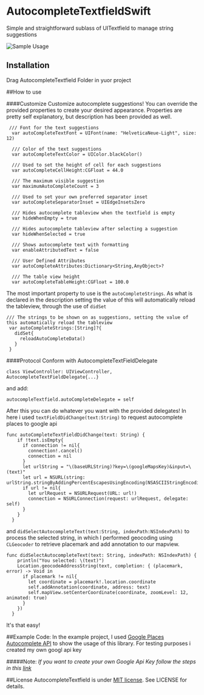 # AutocompleteTextfieldSwift
Simple and straightforward sublass of UITextfield to manage string suggestions

![Sample Usage](http://i.imgur.com/3cyKcsA.png?1)

## Installation
Drag AutocompleteTextfield Folder in yuor project

##How to use

####Customize
Customize autocomplete suggestions! You can override the provided properties to create your desired appearance.
Properties are pretty self explanatory, but description has been provided as well.
```
 /// Font for the text suggestions
  var autoCompleteTextFont = UIFont(name: "HelveticaNeue-Light", size: 12)
  
  /// Color of the text suggestions
  var autoCompleteTextColor = UIColor.blackColor()
  
  /// Used to set the height of cell for each suggestions
  var autoCompleteCellHeight:CGFloat = 44.0
  
  /// The maximum visible suggestion
  var maximumAutoCompleteCount = 3
  
  /// Used to set your own preferred separator inset
  var autoCompleteSeparatorInset = UIEdgeInsetsZero
  
  /// Hides autocomplete tableview when the textfield is empty
  var hideWhenEmpty = true
  
  /// Hides autocomplete tableview after selecting a suggestion
  var hideWhenSelected = true
  
  /// Shows autocomplete text with formatting
  var enableAttributedText = false
  
  /// User Defined Attributes
  var autoCompleteAttributes:Dictionary<String,AnyObject>?
  
  /// The table view height
  var autoCompleteTableHeight:CGFloat = 100.0

```

The most important property to use is the `autoCompleteStrings`. As what is declared in the description setting the value of this will automatically reload the tableview, through the use of `didSet`
 
 ```
 /// The strings to be shown on as suggestions, setting the value of this automatically reload the tableview
  var autoCompleteStrings:[String]?{
    didSet{
      reloadAutoCompleteData()
    }
  }
  ```


####Protocol
Conform with AutocompleteTextFieldDelegate

```
class ViewController: UIViewController, AutocompleteTextFieldDelegate{...}
```

and add:

```
autocompleTextfield.autoCompleteDelegate = self
```

After this you can do whatever you want with the provided delegates! In here i used `textFieldDidChange(text:String)` to request autocomplete places to google api 

```
func autoCompleteTextFieldDidChange(text: String) {
    if !text.isEmpty{
      if connection != nil{
        connection!.cancel()
        connection = nil
      }
      let urlString = "\(baseURLString)?key=\(googleMapsKey)&input=\(text)"
      let url = NSURL(string: urlString.stringByAddingPercentEscapesUsingEncoding(NSASCIIStringEncoding)!)
      if url != nil{
        let urlRequest = NSURLRequest(URL: url!)
        connection = NSURLConnection(request: urlRequest, delegate: self)
      }
    }
  }
```

and `didSelectAutocompleteText(text:String, indexPath:NSIndexPath)` to process the selected string, in which I performed geocoding using `CLGeocoder` to retrieve placemark and add annotation to our mapview.

```
func didSelectAutocompleteText(text: String, indexPath: NSIndexPath) {
    println("You selected: \(text)")
    Location.geocodeAddressString(text, completion: { (placemark, error) -> Void in
      if placemark != nil{
        let coordinate = placemark!.location.coordinate
        self.addAnnotation(coordinate, address: text)
        self.mapView.setCenterCoordinate(coordinate, zoomLevel: 12, animated: true)
      }
    })
  }
  ```

It's that easy!

##Example Code:
In the example project, I used [Google Places Autocomplete API](https://developers.google.com/places/documentation/autocomplete) to show the usage of this library. For testing purposes i created my own googl api key

#####Note: _If you want to create your own Google Api Key follow the steps in this [link](https://developers.google.com/maps/documentation/javascript/tutorial#api_key)_

##License
AutocompleteTextfield is under [MIT license](http://opensource.org/licenses/MIT). See LICENSE for details.
